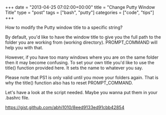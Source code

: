 +++
date = "2013-04-25 07:02:00+00:00"
title = "Change Putty Window Title"
type = "post"
tags = ["bash", "putty"]
categories = ["code", "tips"]
+++

How to modify the Putty window title to a specific string?

By default, you'd like to have the window title to give you the full path to the folder you are working from (working directory). PROMPT_COMMAND will help you with that.

However, if you have too many windows where you are on the same folder then it may become confusing. To set your own title you'd like to use the title() function provided here. It sets the name to whatever you say.

Please note that PS1 is only valid until you move your folders again. That is why the title() function also has to reset PROMPT_COMMAND.

Let's have a look at the script needed. Maybe you wanna put them in your .bashrc file.




https://gist.github.com/abhi1010/8eed9133ed91cbb42854


